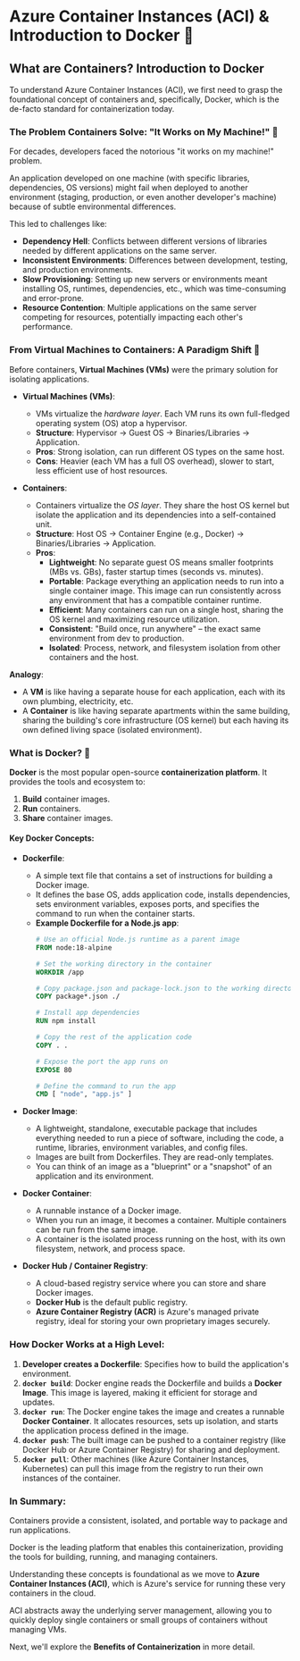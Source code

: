 # Azure Container Instances (ACI) & Introduction to Docker 🐳

## What are Containers? Introduction to Docker

To understand Azure Container Instances (ACI), we first need to grasp the foundational concept of containers and, specifically, Docker, which is the de-facto standard for containerization today.

### The Problem Containers Solve: "It Works on My Machine\!" 🤔

For decades, developers faced the notorious "it works on my machine\!" problem. 

An application developed on one machine (with specific libraries, dependencies, OS versions) might fail when deployed to another environment (staging, production, or even another developer's machine) because of subtle environmental differences.

This led to challenges like:

  * **Dependency Hell**: Conflicts between different versions of libraries needed by different applications on the same server.
  * **Inconsistent Environments**: Differences between development, testing, and production environments.
  * **Slow Provisioning**: Setting up new servers or environments meant installing OS, runtimes, dependencies, etc., which was time-consuming and error-prone.
  * **Resource Contention**: Multiple applications on the same server competing for resources, potentially impacting each other's performance.

### From Virtual Machines to Containers: A Paradigm Shift 🚀

Before containers, **Virtual Machines (VMs)** were the primary solution for isolating applications.

  * **Virtual Machines (VMs)**:

      * VMs virtualize the *hardware layer*. Each VM runs its own full-fledged operating system (OS) atop a hypervisor.
      * **Structure**: Hypervisor -\> Guest OS -\> Binaries/Libraries -\> Application.
      * **Pros**: Strong isolation, can run different OS types on the same host.
      * **Cons**: Heavier (each VM has a full OS overhead), slower to start, less efficient use of host resources.

  * **Containers**:

      * Containers virtualize the *OS layer*. They share the host OS kernel but isolate the application and its dependencies into a self-contained unit.
      * **Structure**: Host OS -\> Container Engine (e.g., Docker) -\> Binaries/Libraries -\> Application.
      * **Pros**:
          * **Lightweight**: No separate guest OS means smaller footprints (MBs vs. GBs), faster startup times (seconds vs. minutes).
          * **Portable**: Package everything an application needs to run into a single container image. This image can run consistently across any environment that has a compatible container runtime.
          * **Efficient**: Many containers can run on a single host, sharing the OS kernel and maximizing resource utilization.
          * **Consistent**: "Build once, run anywhere" – the exact same environment from dev to production.
          * **Isolated**: Process, network, and filesystem isolation from other containers and the host.

**Analogy**:

  * A **VM** is like having a separate house for each application, each with its own plumbing, electricity, etc.
  * A **Container** is like having separate apartments within the same building, sharing the building's core infrastructure (OS kernel) but each having its own defined living space (isolated environment).

### What is Docker? 🐳

**Docker** is the most popular open-source **containerization platform**. It provides the tools and ecosystem to:

1.  **Build** container images.
2.  **Run** containers.
3.  **Share** container images.

#### Key Docker Concepts:

  * **Dockerfile**:

      * A simple text file that contains a set of instructions for building a Docker image.
      * It defines the base OS, adds application code, installs dependencies, sets environment variables, exposes ports, and specifies the command to run when the container starts.
      * **Example Dockerfile for a Node.js app**:
        ```dockerfile
        # Use an official Node.js runtime as a parent image
        FROM node:18-alpine

        # Set the working directory in the container
        WORKDIR /app

        # Copy package.json and package-lock.json to the working directory
        COPY package*.json ./

        # Install app dependencies
        RUN npm install

        # Copy the rest of the application code
        COPY . .

        # Expose the port the app runs on
        EXPOSE 80

        # Define the command to run the app
        CMD [ "node", "app.js" ]
        ```

  * **Docker Image**:

      * A lightweight, standalone, executable package that includes everything needed to run a piece of software, including the code, a runtime, libraries, environment variables, and config files.
      * Images are built from Dockerfiles. They are read-only templates.
      * You can think of an image as a "blueprint" or a "snapshot" of an application and its environment.

  * **Docker Container**:

      * A runnable instance of a Docker image.
      * When you run an image, it becomes a container. Multiple containers can be run from the same image.
      * A container is the isolated process running on the host, with its own filesystem, network, and process space.

  * **Docker Hub / Container Registry**:

      * A cloud-based registry service where you can store and share Docker images.
      * **Docker Hub** is the default public registry.
      * **Azure Container Registry (ACR)** is Azure's managed private registry, ideal for storing your own proprietary images securely.

### How Docker Works at a High Level:

1.  **Developer creates a Dockerfile**: Specifies how to build the application's environment.
2.  **`docker build`**: Docker engine reads the Dockerfile and builds a **Docker Image**. This image is layered, making it efficient for storage and updates.
3.  **`docker run`**: The Docker engine takes the image and creates a runnable **Docker Container**. It allocates resources, sets up isolation, and starts the application process defined in the image.
4.  **`docker push`**: The built image can be pushed to a container registry (like Docker Hub or Azure Container Registry) for sharing and deployment.
5.  **`docker pull`**: Other machines (like Azure Container Instances, Kubernetes) can pull this image from the registry to run their own instances of the container.

### In Summary:

Containers provide a consistent, isolated, and portable way to package and run applications. 

Docker is the leading platform that enables this containerization, providing the tools for building, running, and managing containers.

Understanding these concepts is foundational as we move to **Azure Container Instances (ACI)**, which is Azure's service for running these very containers in the cloud. 

ACI abstracts away the underlying server management, allowing you to quickly deploy single containers or small groups of containers without managing VMs.

Next, we'll explore the **Benefits of Containerization** in more detail.
